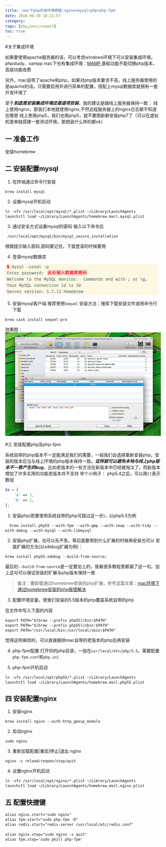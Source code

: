 ```yaml
---
title: 'mac下php开发环境搭建:nginx+mysql+php+php-fpm'
date: 2016-06-30 18:21:57
category: 
tags: [php,environment]
toc: true
---
```




#关于集成环境

如果要使用apache服务器的话，可以考虑windows环境下可以安装集成环境，phpstudy、xampp
mac下也有集成环境：[MAMP](https://www.mamp.info/en/),基础功能不能切换php版本，高级功能收费

另外，mac自带了apache和php，如果对php版本要求不高，线上服务器使用的是apache的话，只需要启用并进行简单的配置，搭配上mysql数据库就拥有一套开发环境了

至于***到底是安装集成环境还是逐项安装***，我的建议是跟线上服务器保持一致：
线上使用nginx，那我们本地就使用nginx,不然远程服务器上的nginx日志都不知道在哪里
线上使用php5，我们也用php5，就不要图新鲜安装php7了（可以在虚拟机里单独搭建一套测试环境，那想装什么样的都ok）

## 一 准备工作
安装homebrew

## 二 安装配置mysql
1. 在终端通过命令行安装
 ```     
brew install mysql
 ```
2. 设置mysql开机启动

  ```
  ln -sfv /usr/local/opt/mysql/*.plist ~/Library/LaunchAgents
  launchctl load ~/Library/LaunchAgents/homebrew.mxcl.mysql.plist
  ```

3.  通过安全方式设置mysql的密码
输入以下命令后
```
 /usr/local/opt/mysql/bin/mysql_secure_installation
```
根据提示输入密码,密码要记住，下面登录的时候要用

4. 登录mysql数据库

  ![数据库登录](buid-php-develope-environment-on-mac-include-nginx-mysql-php-php-fpm/1240-20181015214455236.png)

5. 安装mysql客户端
推荐使用`Sequel`
安装方法：搜索下载安装文件或用命令行下载
```
brew cask install sequel-pro
```

效果图：
![sequel界面](buid-php-develope-environment-on-mac-include-nginx-mysql-php-php-fpm/1240.jpeg)

#三  安装配置php及php-fpm

  系统自带的php版本不一定能满足我们的需要，一般我们会选择重新安装php，安装的版本应当与线上环境的php版本保持一致。***这样就可以避免本地与线上php版本不一致产生的bug***，比如老版本的一些方法在新版本中已经被淘汰了，而新版本增加了许多实用的功能老版本并不支持
举个小例子：
php5.4之后，可以用`[]`表示数组

``` php
$a = [
    'a' => 1,
    'b' => 2,
];
```




1. 安装php(若要使用系统自带的php可跳过这一步)，以php5.5为例
```
  brew install php55 --with-fpm --with-gmp --with-imap --with-tidy --with-debug --with-mysql --with-libmysql
```

  

2. 安装php扩展，也可以先不急，等后面要用到什么扩展的时候再安装也可以
安装扩展的方法(以xdebug扩展为例)：

```
brew install php55-xdebug --build-from-source;
```

最后的`--build-from-source`是一定要加上的，我看很多教程里都漏了这一句。加上这句可以保证安装的扩展与php版本保持一致

>备注：要卸载通过homebrew安装的php扩展，参考这篇文章：[mac环境下通过homebrew安装的php报错解决](http://www.jianshu.com/p/ef92888fd5f4)

3. 配置环境变量，使我们安装的5.5版本的php覆盖系统自带的php

在文件中写入下面的内容

```
export PATH="$(brew --prefix php55)/bin:$PATH"
export PATH="$(brew --prefix php55)/sbin:$PATH"
export PATH="/usr/local/bin:/usr/local/sbin:$PATH"
```




觉得这样麻烦的，可以直接删除mac自带的老版本的php后再安装

4. php-fpm配置
打开你的php目录，一般在`usr/local/etc/php/5.5`，需要配置`php-fpm.conf`和`php.ini`

5. php-fpm开机启动
```
ln -sfv /usr/local/opt/php55/*.plist ~/Library/LaunchAgents
launchctl load ~/Library/LaunchAgents/homebrew.mxcl.php55.plist
```

## 四 安装配置nginx
1. 安装nginx
```
brew install nginx --with-http_geoip_module
```

2. 启动nginx
```
sudo nginx
```

3. 重新加载配置|重启|停止|退出 nginx
```
nginx -s reload/reopen/stop/quit
```
4. 设置nginx开机启动
```
ln -sfv /usr/local/opt/nginx/*.plist ~/Library/LaunchAgents
launchctl load ~/Library/LaunchAgents/homebrew.mxcl.nginx.plist
```
## 五 配置快捷键
```
alias nginx.start="sudo nginx"
alias fpm.start="sudo php-fpm -D"
alias redis.start="redis-server /usr/local/etc/redis.conf"

alias nginx.stop="sudo nginx -s quit"
alias fpm.stop='sudo pkill php-fpm'
```